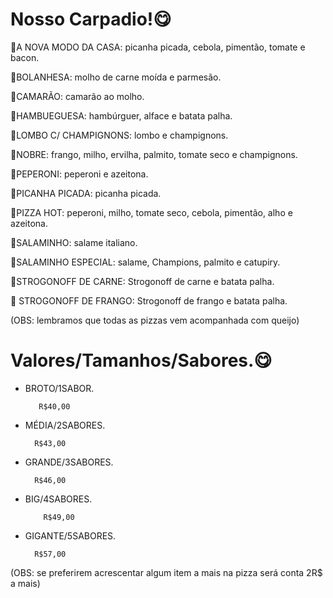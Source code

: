 # Nosso Carpadio!😋


🍕A NOVA MODO DA CASA: picanha picada, cebola, pimentão, tomate e bacon.

🍕BOLANHESA: molho de carne moída e parmesão.

🍕CAMARÃO: camarão ao molho.

🍕HAMBUEGUESA: hambúrguer, alface e batata palha.

🍕LOMBO C/ CHAMPIGNONS: lombo e champignons.

🍕NOBRE: frango, milho, ervilha, palmito, tomate seco e champignons.

🍕PEPERONI: peperoni e azeitona.

🍕PICANHA PICADA: picanha picada.

🍕PIZZA HOT: peperoni, milho, tomate seco, cebola, pimentão, alho e azeitona.

🍕SALAMINHO: salame italiano.

🍕SALAMINHO ESPECIAL: salame, Champions, palmito e catupiry.

🍕STROGONOFF DE CARNE: Strogonoff de carne e batata palha.

🍕 STROGONOFF DE FRANGO: Strogonoff de frango e batata palha.
   

(OBS: lembramos que todas as pizzas vem acompanhada com queijo)


# Valores/Tamanhos/Sabores.😋

- BROTO/1SABOR.

         R$40,00

- MÉDIA/2SABORES.

        R$43,00 

- GRANDE/3SABORES.

        R$46,00

- BIG/4SABORES.

          R$49,00

- GIGANTE/5SABORES.

        R$57,00


(OBS: se preferirem acrescentar algum item a mais na pizza será conta 2R$ a mais)

